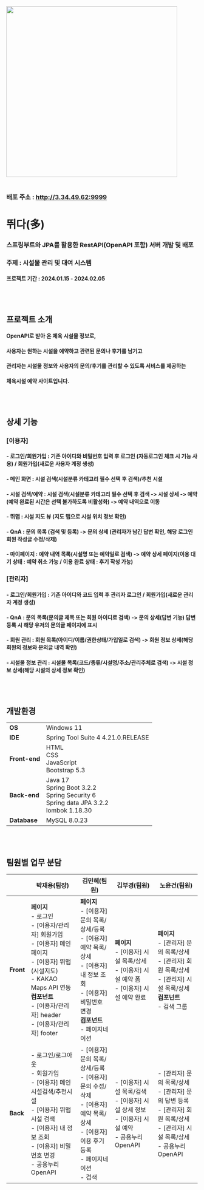 <img src="https://github.com/cpcpcool/ddida/assets/143718896/ac22e037-bd62-413e-a0be-bf23d7954282" width="450" >
<br><br>

### 배포 주소 : http://3.34.49.62:9999

# 뛰다(多)
### 스프링부트와 JPA를 활용한 RestAPI(OpenAPI 포함) 서버 개발 및 배포
### 주제 : 시설물 관리 및 대여 시스템
#### 프로젝트 기간 : 2024.01.15 - 2024.02.05

<br><br>

## 프로젝트 소개
#### OpenAPI로 받아 온 체육 시설물 정보로,
#### 사용자는 원하는 시설을 예약하고 관련된 문의나 후기를 남기고 
#### 관리자는 시설물 정보와 사용자의 문의/후기를 관리할 수 있도록 서비스를 제공하는
#### 체육시설 예약 사이트입니다.

<br><br>

## 상세 기능
### [이용자]
#### - 로그인/회원가입 : 기존 아이디와 비밀번호 입력 후 로그인 (자동로그인 체크 시 기능 사용) / 회원가입(새로운 사용자 계정 생성)
#### - 메인 화면 : 시설 검색(시설분류 카테고리 필수 선택 후 검색)/추천 시설
#### - 시설 검색/예약 : 시설 검색(시설분류 카테고리 필수 선택 후 검색 -> 시설 상세 -> 예약(예약 완료된 시간은 선택 불가하도록 비활성화) -> 예약 내역으로 이동
#### - 뛰맵 : 시설 지도 뷰 (지도 맵으로 시설 위치 정보 확인)
#### - QnA : 문의 목록 (검색 및 등록) -> 문의 상세 (관리자가 남긴 답변 확인, 해당 로그인 회원 작성글 수정/삭제)
#### - 마이페이지 : 예약 내역 목록(시설명 또는 예약일로 검색) -> 예약 상세 페이지(이용 대기 상태 : 예약 취소 가능 / 이용 완료 상태 : 후기 작성 가능)

### [관리자]
#### - 로그인/회원가입 : 기존 아이디와 코드 입력 후 관리자 로그인 / 회원가입(새로운 관리자 계정 생성)
#### - QnA : 문의 목록(문의글 제목 또는 회원 아이디로 검색) -> 문의 상세(답변 기능) 답변 등록 시 해당 유저의 문의글 페이지에 표시
#### - 회원 관리 : 회원 목록(아이디/이름/권한상태/가입일로 검색) -> 회원 정보 상세(해당 회원의 정보와 문의글 내역 확인)
#### - 시설물 정보 관리 : 시설물 목록(코드/종류/시설명/주소/관리주체로 검색) -> 시설 정보 상세(해당 시설의 상세 정보 확인)
<br><br>

## **개발환경**<br>
|   |    |
----|----|
**OS**|Windows 11|
**IDE**|Spring Tool Suite 4 4.21.0.RELEASE|
**Front-end**|HTML<br>CSS<br>JavaScript<br>Bootstrap 5.3|
**Back-end**|Java 17<br>Spring Boot 3.2.2<br>Spring Security 6<br>Spring data JPA 3.2.2<br>lombok 1.18.30|
**Database**|MySQL 8.0.23|

<br><br>

## **팀원별 업무 분담**<br>
|    |**박재용(팀장)**|**김민혜(팀원)**|**김부경(팀원)**|**노윤건(팀원)**|
|----|---|---|---|---|
|**Front**|**페이지**<br>- 로그인<br>- [이용자/관리자] 회원가입 <br>- [이용자] 메인 페이지 <br>- [이용자] 뛰맵(시설지도)<br>- KAKAO Maps API 연동<br>**컴포넌트**<br>- [이용자/관리자] header<br>- [이용자/관리자] footer|**페이지**<br>- [이용자] 문의 목록/상세/등록 <br>- [이용자] 예약 목록/상세<br>- [이용자] 내 정보 조회<br>- [이용자] 비밀번호 변경 <br>**컴포넌트**<br>- 페이지네이션|**페이지**<br>- [이용자] 시설 목록/상세 <br>- [이용자] 시설 예약 폼<br>- [이용자] 시설 예약 완료 |**페이지**<br>- [관리자] 문의 목록/상세 <br>- [관리자] 회원 목록/상세<br>- [관리자] 시설 목록/상세<br>**컴포넌트**<br>- 검색 그룹|
|**Back**|- 로그인/로그아웃<br>- 회원가입 <br>- [이용자] 메인 시설검색/추천시설 <br>- [이용자] 뛰맵 시설 검색<br>- [이용자] 내 정보 조회<br>- [이용자] 비밀번호 변경<br>- 공용누리 OpenAPI|- [이용자] 문의 목록/상세/등록 <br>- [이용자] 문의 수정/삭제<br>- [이용자] 예약 목록/상세 <br>- [이용자] 이용 후기 등록 <br>- 페이지네이션<br>- 검색<br>|- [이용자] 시설 목록/검색 <br>- [이용자] 시설 상세 정보 <br>- [이용자] 시설 예약 <br>- 공용누리OpenAPI <br>|- [관리자] 문의 목록/상세 <br>- [관리자] 문의 답변 등록 <br>- [관리자] 회원 목록/상세<br>- [관리자] 시설 목록/상세<br>- 공용누리OpenAPI<br>|

